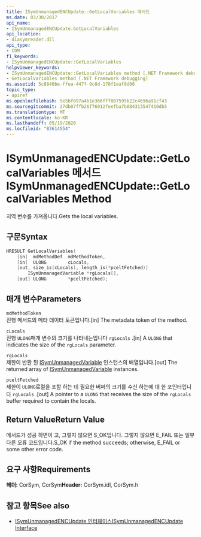 ```yaml
---
title: ISymUnmanagedENCUpdate::GetLocalVariables 메서드
ms.date: 03/30/2017
api_name:
- ISymUnmanagedENCUpdate.GetLocalVariables
api_location:
- diasymreader.dll
api_type:
- COM
f1_keywords:
- ISymUnmanagedENCUpdate::GetLocalVariables
helpviewer_keywords:
- ISymUnmanagedENCUpdate::GetLocalVariables method [.NET Framework debugging]
- GetLocalVariables method [.NET Framework debugging]
ms.assetid: 5c8840be-ffea-447f-9c8d-178f1eaf8d06
topic_type:
- apiref
ms.openlocfilehash: 5e5bf097a4b1e366fff807595b22c4696a91cf43
ms.sourcegitcommit: 27db07ffb26f76912feefba7b884313547410db5
ms.translationtype: MT
ms.contentlocale: ko-KR
ms.lasthandoff: 05/19/2020
ms.locfileid: "83614554"
---
```

# <a name="isymunmanagedencupdategetlocalvariables-method"></a><span data-ttu-id="abd2d-102">ISymUnmanagedENCUpdate::GetLocalVariables 메서드</span><span class="sxs-lookup"><span data-stu-id="abd2d-102">ISymUnmanagedENCUpdate::GetLocalVariables Method</span></span>
<span data-ttu-id="abd2d-103">지역 변수를 가져옵니다.</span><span class="sxs-lookup"><span data-stu-id="abd2d-103">Gets the local variables.</span></span>  
  
## <a name="syntax"></a><span data-ttu-id="abd2d-104">구문</span><span class="sxs-lookup"><span data-stu-id="abd2d-104">Syntax</span></span>  
  
```cpp  
HRESULT GetLocalVariables(  
    [in]  mdMethodDef  mdMethodToken,  
    [in]  ULONG        cLocals,  
    [out, size_is(cLocals), length_is(*pceltFetched)]  
        ISymUnmanagedVariable *rgLocals[],  
    [out] ULONG        *pceltFetched);  
```  
  
## <a name="parameters"></a><span data-ttu-id="abd2d-105">매개 변수</span><span class="sxs-lookup"><span data-stu-id="abd2d-105">Parameters</span></span>  
 `mdMethodToken`  
 <span data-ttu-id="abd2d-106">진행 메서드의 메타 데이터 토큰입니다.</span><span class="sxs-lookup"><span data-stu-id="abd2d-106">[in] The metadata token of the method.</span></span>  
  
 `cLocals`  
 <span data-ttu-id="abd2d-107">진행 `ULONG`매개 변수의 크기를 나타내는입니다 `rgLocals` .</span><span class="sxs-lookup"><span data-stu-id="abd2d-107">[in] A `ULONG` that indicates the size of the `rgLocals` parameter.</span></span>  
  
 `rgLocals`  
 <span data-ttu-id="abd2d-108">제한이 반환 된 [ISymUnmanagedVariable](isymunmanagedvariable-interface.md) 인스턴스의 배열입니다.</span><span class="sxs-lookup"><span data-stu-id="abd2d-108">[out] The returned array of [ISymUnmanagedVariable](isymunmanagedvariable-interface.md) instances.</span></span>  
  
 `pceltFetched`  
 <span data-ttu-id="abd2d-109">제한이 `ULONG`로컬을 포함 하는 데 필요한 버퍼의 크기를 수신 하는에 대 한 포인터입니다 `rgLocals` .</span><span class="sxs-lookup"><span data-stu-id="abd2d-109">[out] A pointer to a `ULONG` that receives the size of the `rgLocals` buffer required to contain the locals.</span></span>  
  
## <a name="return-value"></a><span data-ttu-id="abd2d-110">Return Value</span><span class="sxs-lookup"><span data-stu-id="abd2d-110">Return Value</span></span>  
 <span data-ttu-id="abd2d-111">메서드가 성공 하면이 고, 그렇지 않으면 S_OK입니다. 그렇지 않으면 E_FAIL 또는 일부 다른 오류 코드입니다.</span><span class="sxs-lookup"><span data-stu-id="abd2d-111">S_OK if the method succeeds; otherwise, E_FAIL or some other error code.</span></span>  
  
## <a name="requirements"></a><span data-ttu-id="abd2d-112">요구 사항</span><span class="sxs-lookup"><span data-stu-id="abd2d-112">Requirements</span></span>  
 <span data-ttu-id="abd2d-113">**헤더:** CorSym, CorSym</span><span class="sxs-lookup"><span data-stu-id="abd2d-113">**Header:** CorSym.idl, CorSym.h</span></span>  
  
## <a name="see-also"></a><span data-ttu-id="abd2d-114">참고 항목</span><span class="sxs-lookup"><span data-stu-id="abd2d-114">See also</span></span>

- [<span data-ttu-id="abd2d-115">ISymUnmanagedENCUpdate 인터페이스</span><span class="sxs-lookup"><span data-stu-id="abd2d-115">ISymUnmanagedENCUpdate Interface</span></span>](isymunmanagedencupdate-interface.md)
